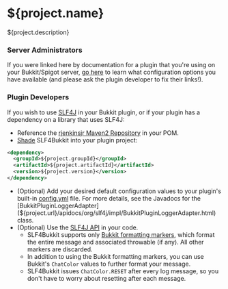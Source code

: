 <!---
  Copyright (C) 2016 Ronald Jack Jenkins Jr.

  This program is free software: you can redistribute it and/or modify
  it under the terms of the GNU General Public License as published by
  the Free Software Foundation, either version 3 of the License, or
  (at your option) any later version.
  
  This program is distributed in the hope that it will be useful,
  but WITHOUT ANY WARRANTY; without even the implied warranty of
  MERCHANTABILITY or FITNESS FOR A PARTICULAR PURPOSE.  See the
  GNU General Public License for more details.
  
  You should have received a copy of the GNU General Public License
  along with this program.  If not, see <http://www.gnu.org/licenses/>.
-->
${project.name}
===
${project.description}

### Server Administrators
If you were linked here by documentation for a plugin that you're using on your Bukkit/Spigot server, [go here](${project.url}) to learn what configuration options you have available (and please ask the plugin developer to fix their links!).

### Plugin Developers
If you wish to use [SLF4J](http://slf4j.org) in your Bukkit plugin, or if your plugin has a dependency on a library that uses SLF4J:

+ Reference the [rjenkinsjr Maven2 Repository](https://github.com/rjenkinsjr/maven2) in your POM.
+ [Shade](https://maven.apache.org/plugins/maven-shade-plugin/usage.html) SLF4Bukkit into your plugin project:

```xml
<dependency>
  <groupId>${project.groupId}</groupId>
  <artifactId>${project.artifactId}</artifactId>
  <version>${project.version}</version>
</dependency>
```

+ (Optional) Add your desired default configuration values to your plugin's built-in [config.yml](${project.url}) file. For more details, see the Javadocs for the [BukkitPluginLoggerAdapter](${project.url}/apidocs/org/slf4j/impl/BukkitPluginLoggerAdapter.html) class.
+ (Optional) Use the [SLF4J API](http://www.slf4j.org/api/org/slf4j/Logger.html) in your code.
    + SLF4Bukkit supports only [Bukkit formatting markers](${project.url}/apidocs/info/ronjenkins/slf4bukkit/BukkitColorMarker.html), which format the entire message and associated throwable (if any). All other markers are discarded.
    + In addition to using the Bukkit formatting markers, you can use Bukkit's `ChatColor` values to further format your message.
    + SLF4Bukkit issues `ChatColor.RESET` after every log message, so you don't have to worry about resetting after each message.
